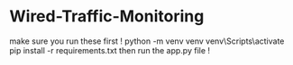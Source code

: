 # Wired-Traffic-Monitoring

make sure you run these first !
python -m venv venv
venv\Scripts\activate
pip install -r requirements.txt
then run the app.py file !

